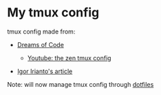# My tmux config

tmux config made from:
- [Dreams of Code](https://github.com/dreamsofcode-io/tmux/blob/main/tmux.conf)
    - [Youtube: the zen tmux config](https://www.youtube.com/watch?v=DzNmUNvnB04)

- [Igor Irianto's article](https://dev.to/iggredible/useful-tmux-configuration-examples-k3g )
    

Note: will now manage tmux config through [dotfiles](https://github.com/pongpatapee/dotfiles)
